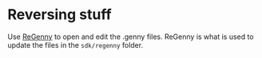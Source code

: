 # Reversing stuff
Use [ReGenny](https://github.com/cursey/regenny) to open and edit the .genny files. ReGenny is what is used to update the files in the `sdk/regenny` folder.